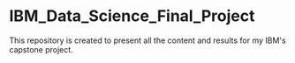 # IBM_Data_Science_Final_Project
This repository is created to present all the content and results for my IBM's capstone project. 
